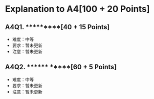 # Explanation to A4[100 + 20 Points]

## A4Q1. ********\*[40 + 15 Points]
- 难度：中等
- 要求：暂未更新
- 注意：暂未更新

## A4Q2. ****** ****\*[60 + 5 Points]
- 难度：中等
- 要求：暂未更新
- 注意：暂未更新
